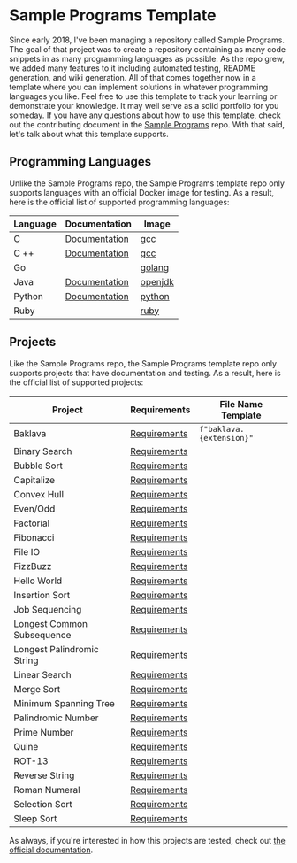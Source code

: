 # Sample Programs Template

Since early 2018, I've been managing a repository called Sample Programs.
The goal of that project was to create a repository containing as many 
code snippets in as many programming languages as possible. As the repo
grew, we added many features to it including automated testing, README
generation, and wiki generation. All of that comes together now in a
template where you can implement solutions in whatever programming 
languages you like. Feel free to use this template to track your learning
or demonstrate your knowledge. It may well serve as a solid portfolio
for you someday. If you have any questions about how to use this 
template, check out the contributing document in the 
[Sample Programs](https://github.com/TheRenegadeCoder/sample-programs) repo. 
With that said, let's talk about what this template supports.

## Programming Languages

Unlike the Sample Programs repo, the Sample Programs template repo only
supports languages with an official Docker image for testing. As a result,
here is the official list of supported programming languages:

| Language | Documentation                                                                        | Image                                       |
| -------- | ------------------------------------------------------------------------------------ | ------------------------------------------- |
| C        | [Documentation](https://sample-programs.therenegadecoder.com/languages/c/)           | [gcc](https://hub.docker.com/_/gcc)         |
| C ++     | [Documentation](https://sample-programs.therenegadecoder.com/languages/c-plus-plus/) | [gcc](https://hub.docker.com/_/gcc)         |
| Go       |                                                                                      | [golang](https://hub.docker.com/_/golang)   |
| Java     | [Documentation](https://sample-programs.therenegadecoder.com/languages/java/)        | [openjdk](https://hub.docker.com/_/openjdk) |
| Python   | [Documentation](https://sample-programs.therenegadecoder.com/languages/python/)      | [python](https://hub.docker.com/_/python)   |
| Ruby     |                                                                                      | [ruby](https://hub.docker.com/_/ruby)       |

## Projects

Like the Sample Programs repo, the Sample Programs template repo only
supports projects that have documentation and testing. As a result, 
here is the official list of supported projects:

| Project                    | Requirements                                                                         | File Name Template       |
| -------------------------- | ------------------------------------------------------------------------------------ | ------------------------ |
| Baklava                    | [Requirements](https://sample-programs.therenegadecoder.com/projects/baklava/)       | `f"baklava.{extension}"` |
| Binary Search              | [Requirements](https://sample-programs.therenegadecoder.com/projects/binary-search/) |                          |
| Bubble Sort                | [Requirements](https://sample-programs.therenegadecoder.com/projects/bubble-sort/)   |                          |
| Capitalize                 | [Requirements](https://sample-programs.therenegadecoder.com/projects/capitalize/)    |                          |
| Convex Hull                | [Requirements](https://sample-programs.therenegadecoder.com/projects/convex-hull/)   |                          |
| Even/Odd                   | [Requirements](https://sample-programs.therenegadecoder.com/projects/even-odd/)      |                          |
| Factorial                  | [Requirements](https://sample-programs.therenegadecoder.com/projects/factorial/)     |                    |
| Fibonacci                  | [Requirements](https://sample-programs.therenegadecoder.com/projects/bubble-sort/)   |                    |
| File IO                    | [Requirements](https://sample-programs.therenegadecoder.com/projects/bubble-sort/)   |                    |
| FizzBuzz                   | [Requirements](https://sample-programs.therenegadecoder.com/projects/bubble-sort/)   |                    |
| Hello World                | [Requirements](https://sample-programs.therenegadecoder.com/projects/bubble-sort/)   |                    |
| Insertion Sort             | [Requirements](https://sample-programs.therenegadecoder.com/projects/bubble-sort/)   |                    |
| Job Sequencing             | [Requirements](https://sample-programs.therenegadecoder.com/projects/bubble-sort/)   |                    |
| Longest Common Subsequence | [Requirements](https://sample-programs.therenegadecoder.com/projects/bubble-sort/)   |                    |
| Longest Palindromic String | [Requirements](https://sample-programs.therenegadecoder.com/projects/bubble-sort/)   |                    |
| Linear Search              | [Requirements](https://sample-programs.therenegadecoder.com/projects/bubble-sort/)   |                    |
| Merge Sort                 | [Requirements](https://sample-programs.therenegadecoder.com/projects/bubble-sort/)   |                    |
| Minimum Spanning Tree      | [Requirements](https://sample-programs.therenegadecoder.com/projects/bubble-sort/)   |                    |
| Palindromic Number         | [Requirements](https://sample-programs.therenegadecoder.com/projects/bubble-sort/)   |                    |
| Prime Number               | [Requirements](https://sample-programs.therenegadecoder.com/projects/bubble-sort/)   |                    |
| Quine                      | [Requirements](https://sample-programs.therenegadecoder.com/projects/bubble-sort/)   |                    |
| ROT-13                     | [Requirements](https://sample-programs.therenegadecoder.com/projects/bubble-sort/)   |                    |
| Reverse String             | [Requirements](https://sample-programs.therenegadecoder.com/projects/bubble-sort/)   |                    |
| Roman Numeral              | [Requirements](https://sample-programs.therenegadecoder.com/projects/bubble-sort/)   |                    |
| Selection Sort             | [Requirements](https://sample-programs.therenegadecoder.com/projects/bubble-sort/)   |                    |
| Sleep Sort                 | [Requirements](https://sample-programs.therenegadecoder.com/projects/bubble-sort/)   |                    |

As always, if you're interested in how this projects are tested, check
out [the official documentation](https://sample-programs.therenegadecoder.com/projects/). 
